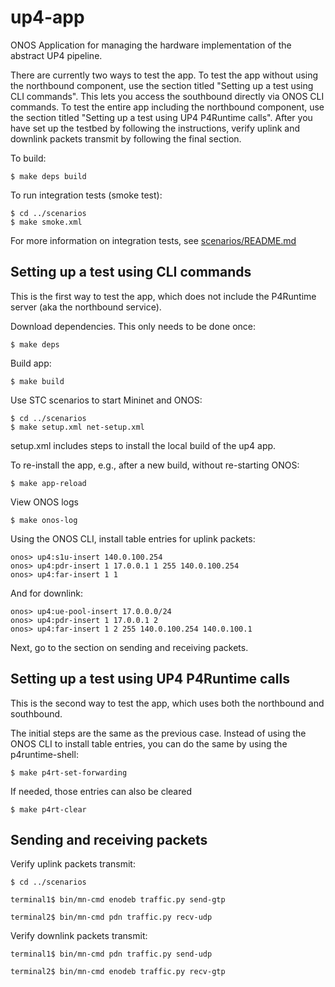 <!--
SPDX-FileCopyrightText: 2020 Open Networking Foundation <info@opennetworking.org>
SPDX-License-Identifier: LicenseRef-ONF-Member-1.0
-->

# up4-app
ONOS Application for managing the hardware implementation of the abstract UP4 pipeline.

There are currently two ways to test the app. To test the app without using the northbound component, 
use the section titled "Setting up a test using CLI commands". This lets you access the southbound directly
via ONOS CLI commands. To test the entire app including the northbound component, use the section titled 
"Setting up a test using UP4 P4Runtime calls". After you have set up the testbed by following the instructions,
verify uplink and downlink packets transmit by following the final section.

To build:

    $ make deps build

To run integration tests (smoke test):

    $ cd ../scenarios
    $ make smoke.xml

For more information on integration tests, see [scenarios/README.md](../scenarios/README.md)

## Setting up a test using CLI commands
This is the first way to test the app, which does not include the P4Runtime server 
(aka the northbound service).

Download dependencies. This only needs to be done once:

    $ make deps

Build app:

    $ make build
    
Use STC scenarios to start Mininet and ONOS:

    $ cd ../scenarios
    $ make setup.xml net-setup.xml  

setup.xml includes steps to install the local build of the up4 app.

To re-install the app, e.g., after a new build, without re-starting ONOS:

    $ make app-reload
    
View ONOS logs
    
    $ make onos-log

Using the ONOS CLI, install table entries for uplink packets:

    onos> up4:s1u-insert 140.0.100.254  
    onos> up4:pdr-insert 1 17.0.0.1 1 255 140.0.100.254  
    onos> up4:far-insert 1 1

And for downlink:

    onos> up4:ue-pool-insert 17.0.0.0/24  
    onos> up4:pdr-insert 1 17.0.0.1 2  
    onos> up4:far-insert 1 2 255 140.0.100.254 140.0.100.1 
    
Next, go to the section on sending and receiving packets.
    
## Setting up a test using UP4 P4Runtime calls
This is the second way to test the app, which uses both the northbound and southbound.

The initial steps are the same as the previous case. Instead of using the ONOS CLI to install table
entries, you can do the same by using the p4runtime-shell:

    $ make p4rt-set-forwarding
    
If needed, those entries can also be cleared

    $ make p4rt-clear
    
    
## Sending and receiving packets
    
Verify uplink packets transmit:

    $ cd ../scenarios
    
    terminal1$ bin/mn-cmd enodeb traffic.py send-gtp
   
    terminal2$ bin/mn-cmd pdn traffic.py recv-udp
    
Verify downlink packets transmit:
    
    terminal1$ bin/mn-cmd pdn traffic.py send-udp
    
    terminal2$ bin/mn-cmd enodeb traffic.py recv-gtp

